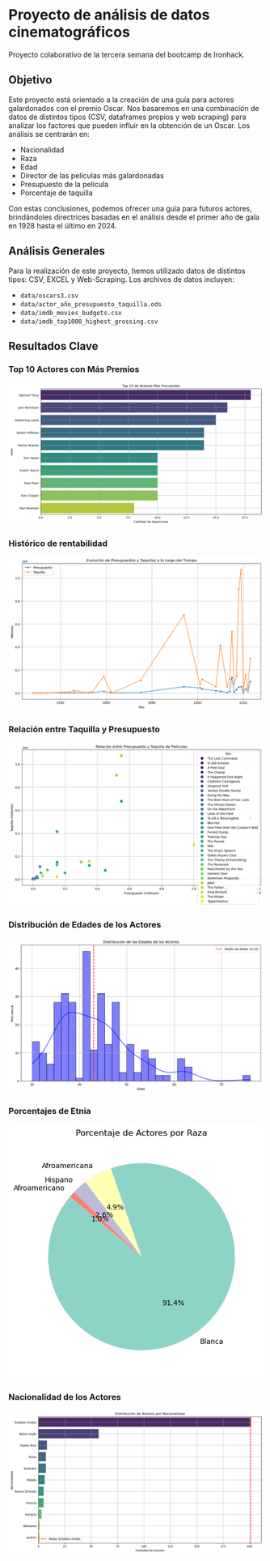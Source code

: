 
# Proyecto de análisis de datos cinematográficos

Proyecto colaborativo de la tercera semana del bootcamp de Ironhack.

## Objetivo

Este proyecto está orientado a la creación de una guía para actores galardonados con el premio Oscar. Nos basaremos en una combinación de datos de distintos tipos (CSV, dataframes propios y web scraping) para analizar los factores que pueden influir en la obtención de un Oscar. Los análisis se centrarán en:

- Nacionalidad
- Raza
- Edad
- Director de las películas más galardonadas
- Presupuesto de la película
- Porcentaje de taquilla

Con estas conclusiones, podemos ofrecer una guía para futuros actores, brindándoles directrices basadas en el análisis desde el primer año de gala en 1928 hasta el último en 2024.

## Análisis Generales

Para la realización de este proyecto, hemos utilizado datos de distintos tipos: CSV, EXCEL y Web-Scraping. Los archivos de datos incluyen:

- `data/oscars3.csv`
- `data/actor_año_presupuesto_taquilla.ods`
- `data/imdb_movies_budgets.csv`
- `data/imdb_top1000_highest_grossing.csv`

## Resultados Clave

### Top 10 Actores con Más Premios

![Top 10 Actores](img/top10_actores.png)

### Histórico de rentabilidad

![Taquilla y Presupuesto](img/rentabilidad_anual.png)

### Relación entre Taquilla y Presupuesto

![Taquilla y Presupuesto](img/taquilla_presupuesto.png)

### Distribución de Edades de los Actores

![Distribución de Edades](img/distribucion_edades_actores.png)

### Porcentajes de Etnia

![Porcentajes de Etnia](img/etnia_porcentajes.png)

### Nacionalidad de los Actores

![Nacionalidad](img/nacionalidad.png)
